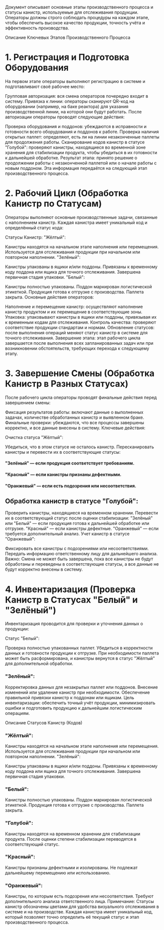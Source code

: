 Документ описывает основные этапы производственного процесса и статусы канистр, используемые для отслеживания продукции. 
Операторы должны строго соблюдать процедуры на каждом этапе, чтобы обеспечить высокое качество продукции, точность учёта и эффективность производства.

Описание Ключевых Этапов Производственного Процесса
# 1. Регистрация и Подготовка Оборудования

На первом этапе операторы выполняют регистрацию в системе и подготавливают своё рабочее место:

Групповая авторизация: вся смена операторов почередно входит в систему.
Привязка к линии: операторы сканируют QR-код на оборудовании (например, на баке реактора) для указания производственной линии, на которой они будут работать.
После авторизации операторы проводят следующие действия:

Проверка оборудования и поддонов: убеждаются в исправности и готовности всего оборудования и поддонов к работе.
Проверка наличия открытых паллет: определяют, есть ли на линии незаконченные паллеты для продолжения работы.
Сканирование кодов канистр в статусе "Голубой": проверяют канистры, находящиеся во временной зоне хранения для стабилизации продукта, чтобы убедиться в их готовности к дальнейшей обработке.
Результат этапа: принято решение о продолжении работы с незаконченной паллетой или о начале работы с новым поддоном. Эта информация передаётся на следующий этап производственного процесса.

# 2. Рабочий Цикл (Обработка Канистр по Статусам)

Операторы выполняют основные производственные задачи, связанные с наполнением канистр.
Каждая канистра имеет уникальный код и определённый статус кода:

Статусы Канистр:
"Жёлтый":

Канистры находятся на начальном этапе наполнения или перемещения.
Используется для отслеживания продукции при начальном или повторном наполнении.
"Зелёный":

Канистры упакованы в ящики и/или поддоны.
Привязаны к временному коду поддона или ящика для точного отслеживания.
Завершена первичная стадия упаковки.
"Белый":

Канистры полностью упакованы.
Поддон маркирован логистической этикеткой.
Продукция готова к отгрузке с производства.
Паллета закрыта.
Основные действия операторов:

Наполнение и перемещение канистр: осуществляют наполнение канистр продуктом и их перемещение в соответствующие зоны.
Упаковка: упаковывают канистры в ящики или поддоны, привязывая их к временным кодам для отслеживания.
Контроль качества: проверяют соответствие продукции стандартам и нормам.
Обновление статусов: после выполнения операций меняют статус канистр в системе для точного отслеживания.
Завершение этапа: этап рабочего цикла завершается после выполнения всех запланированных задач или при возникновении обстоятельств, требующих перехода к следующему этапу.

# 3. Завершение Смены (Обработка Канистр в Разных Статусах)

После рабочего цикла операторы проводят финальные действия перед завершением смены:

Фиксация результатов работы: включают данные о выполненных задачах, количестве обработанных канистр и выявленном браке.
Финальные проверки: убеждаются, что все процессы завершены корректно, и все данные внесены в систему.
Ключевые действия:

Очистка статуса "Жёлтый":

Убедиться, что в этом статусе не осталось канистр.
Пересканировать канистры и перевести их в соответствующие статусы:
#### "Зелёный" — если продукция соответствует требованиям.
#### "Красный" — если канистры признаны дефектными.
#### "Оранжевый" — если есть подозрения или несоответствия.

## Обработка канистр в статусе "Голубой":

Проверить канистры, находящиеся на временном хранении.
Перевести их в соответствующий статус после оценки стабилизации:
"Зелёный" или "Белый" — если продукция готова к дальнейшей обработке или отгрузке.
"Красный" — если канистры дефектные.
"Оранжевый" — если требуется дополнительный анализ.
Учет канистр в статусе "Оранжевый":

Фиксировать все канистры с подозрениями или несоответствиями.
Передать информацию ответственному лицу для дальнейшего анализа.
Важно: Смена не может быть завершена, пока все канистры не будут обработаны и переведены в соответствующие статусы, а все данные не будут корректно внесены в систему.

# 4. Инвентаризация (Проверка Канистр в Статусах "Белый" и "Зелёный")

Инвентаризация проводится для проверки и уточнения данных о продукции:

Статус "Белый":

Проверка полностью упакованных паллет.
Убедиться в корректности данных и готовности продукции к отгрузке.
При необходимости паллета может быть расформирована, и канистры вернутся в статус "Жёлтый" для дополнительной обработки.
### "Зелёный":

Корректировка данных для незакрытых паллет или поддонов.
Внесение изменений или удаление канистр при необходимости.
Обеспечение правильной привязки канистр к поддонам или ящикам.
Цель инвентаризации: обеспечить точный учёт продукции, минимизировать ошибки и подготовить продукцию к дальнейшим логистическим операциям.

Описание Статусов Канистр (Кодов)
### "Жёлтый":

Канистры находятся на начальном этапе наполнения или перемещения.
Используется для отслеживания продукции при начальном или повторном наполнении.
"Зелёный":

Канистры упакованы в ящики и/или поддоны.
Привязаны к временному коду поддона или ящика для точного отслеживания.
Завершена первичная стадия упаковки.
### "Белый":

Канистры полностью упакованы.
Поддон маркирован логистической этикеткой.
Продукция готова к отгрузке с производства.
Паллета закрыта.

### "Голубой":

Канистры находятся на временном хранении для стабилизации продукта.
После оценки степени стабилизации переводятся в соответствующий статус.

### "Красный":

Канистры признаны дефектными и изолированы.
Не подлежат дальнейшему перемещению или использованию.

### "Оранжевый":

Канистры, по которым есть подозрения или несоответствия.
Требуют дополнительного анализа ответственного лица.
Примечание: Статусы канистр обозначены цветами для удобства визуального отслеживания в системе и на производстве. Каждая канистра имеет уникальный код, который позволяет точно определить её текущий статус и этап производственного процесса.


